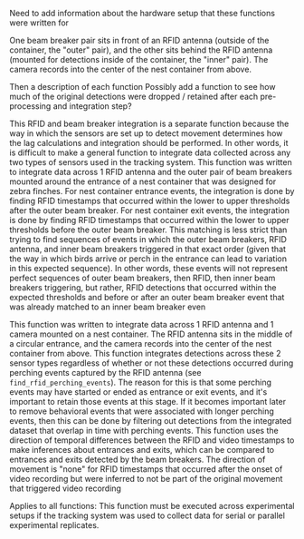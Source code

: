 

Need to add information about the hardware setup that these functions were written for

One beam breaker pair sits in front of an RFID antenna (outside of the container, the "outer" pair), and the other sits behind the RFID antenna (mounted for detections inside of the container, the "inner" pair). The camera records into the center of the nest container from above. 


Then a description of each function
Possibly add a function to see how much of the original detections were dropped / retained after each pre-processing and integration step?


This RFID and beam breaker integration is a separate function because the way in which the sensors are set up to detect movement determines how the lag calculations and integration should be performed. In other words, it is difficult to make a general function to integrate data collected across any two types of sensors used in the tracking system. This function was written to integrate data across 1 RFID antenna and the outer pair of beam breakers mounted around the entrance of a nest container that was designed for zebra finches. For nest container entrance events, the integration is done by finding RFID timestamps that occurred within the lower to upper thresholds after the outer beam breaker. For nest container exit events, the integration is done by finding RFID timestamps that occurred within the lower to upper thresholds before the outer beam breaker. This matching is less strict than trying to find sequences of events in which the outer beam breakers, RFID antenna, and inner beam breakers triggered in that exact order (given that the way in which birds arrive or perch in the entrance can lead to variation in this expected sequence). In other words, these events will not represent perfect sequences of outer beam breakers, then RFID, then inner beam breakers triggering, but rather, RFID detections that occurred within the expected thresholds and before or after an outer beam breaker event that was already matched to an inner beam breaker even


This function was written to integrate data across 1 RFID antenna and 1 camera mounted on a nest container. The RFID antenna sits in the middle of a circular entrance, and the camera records into the center of the nest container from above. This function integrates detections across these 2 sensor types regardless of whether or not these detections occurred during perching events captured by the RFID antenna (see `find_rfid_perching_events`). The reason for this is that some perching events may have started or ended as entrance or exit events, and it's important to retain those events at this stage. If it becomes important later to remove behavioral events that were associated with longer perching events, then this can be done by filtering out detections from the integrated dataset that overlap in time with perching events. This function uses the direction of temporal differences between the RFID and video timestamps to make inferences about entrances and exits, which can be compared to entrances and exits detected by the beam breakers. The direction of movement is "none" for RFID timestamps that occurred after the onset of video recording but were inferred to not be part of the original movement that triggered video recording


Applies to all functions: This function must be executed across experimental setups if the tracking system was used to collect data for serial or parallel experimental replicates.